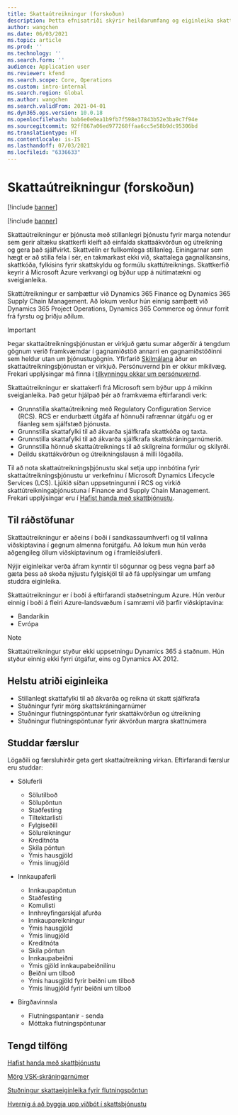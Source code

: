 ```yaml
---
title: Skattaútreikningur (forskoðun)
description: Þetta efnisatriði skýrir heildarumfang og eiginleika skattaútreikningsgetu.
author: wangchen
ms.date: 06/03/2021
ms.topic: article
ms.prod: ''
ms.technology: ''
ms.search.form: ''
audience: Application user
ms.reviewer: kfend
ms.search.scope: Core, Operations
ms.custom: intro-internal
ms.search.region: Global
ms.author: wangchen
ms.search.validFrom: 2021-04-01
ms.dyn365.ops.version: 10.0.18
ms.openlocfilehash: bab6e0e0ea1b9fb7f598e37843b52e3ba9c7f94e
ms.sourcegitcommit: 92ff867a06ed977268ffaa6cc5e58b9dc95306bd
ms.translationtype: HT
ms.contentlocale: is-IS
ms.lasthandoff: 07/03/2021
ms.locfileid: "6336633"
---
```

# <a name="tax-calculation-preview"></a>Skattaútreikningur (forskoðun)

[!include [banner](../includes/banner.md)]

[!include [banner](../includes/preview-banner.md)]

Skattaútreikningur er þjónusta með stillanlegri þjónustu fyrir marga notendur sem gerir altæku skattkerfi kleift að einfalda skattaákvörðun og útreikning og gera það sjálfvirkt. Skattvélin er fullkomlega stillanleg. Einingarnar sem hægt er að stilla fela í sér, en takmarkast ekki við, skattalega gagnalíkansins, skattkóða, fylkisins fyrir skattskyldu og formúlu skattútreiknings. Skattkerfið keyrir á Microsoft Azure verkvangi og býður upp á nútímatækni og sveigjanleika.

Skattútreikningur er samþættur við Dynamics 365 Finance og Dynamics 365 Supply Chain Management. Að lokum verður hún einnig samþætt við Dynamics 365 Project Operations, Dynamics 365 Commerce og önnur forrit frá fyrstu og þriðju aðilum.

> [!IMPORTANT]
> Þegar skattaútreikningsþjónustan er virkjuð gætu sumar aðgerðir á tengdum gögnum verið framkvæmdar í gagnamiðstöð annarri en gagnamiðstöðinni sem heldur utan um þjónustugögnin. Yfirfarið [Skilmálana](../../fin-ops-core/fin-ops/get-started/public-preview-terms.md) áður en skattaútreikningsþjónustan er virkjuð. Persónuvernd þín er okkur mikilvæg. Frekari upplýsingar má finna í [tilkynningu okkar um persónuvernd](https://go.microsoft.com/fwlink/?LinkId=521839).

Skattaútreikningur er skattakerfi frá Microsoft sem býður upp á mikinn sveigjanleika. Það getur hjálpað þér að framkvæma eftirfarandi verk:

- Grunnstilla skattaútreikning með Regulatory Configuration Service (RCS). RCS er endurbætt útgáfa af hönnuði rafrænnar útgáfu og er fáanleg sem sjálfstæð þjónusta.
- Grunnstilla skattafylki til að ákvarða sjálfkrafa skattkóða og taxta.
- Grunnstilla skattafylki til að ákvarða sjálfkrafa skattskráningarnúmerið.
- Grunnstilla hönnuð skattaútreiknings til að skilgreina formúlur og skilyrði.
- Deildu skattákvörðun og útreikningslausn á milli lögaðila.

Til að nota skattaútreikningsþjónustu skal setja upp innbótina fyrir skattaútreikningsþjónustu ur verkefninu í Microsoft Dynamics Lifecycle Services (LCS). Ljúkið síðan uppsetningunni í RCS og virkið skattútreikningaþjónustuna í Finance and Supply Chain Management. Frekari upplýsingar eru í [Hafist handa með skattþjónustu](./global-get-started-with-tax-calculation-service.md).

## <a name="availability"></a>Til ráðstöfunar

Skattaútreikningur er aðeins í boði í sandkassaumhverfi og til valinna viðskiptavina í gegnum almenna forútgáfu. Að lokum mun hún verða aðgengileg öllum viðskiptavinum og í framleiðsluferli.

Nýjir eiginleikar verða áfram kynntir til sögunnar og þess vegna þarf að gæta þess að skoða nýjustu fylgiskjöl til að fá upplýsingar um umfang studdra eiginleika.

Skattaútreikningur er í boði á eftirfarandi staðsetningum Azure. Hún verður einnig í boði á fleiri Azure-landsvæðum í samræmi við þarfir viðskiptavina:

- Bandaríkin
- Evrópa

> [!NOTE]
> Skattaútreikningur styður ekki uppsetningu Dynamics 365 á staðnum. Hún styður einnig ekki fyrri útgáfur, eins og Dynamics AX 2012.

## <a name="feature-highlights"></a>Helstu atriði eiginleika

- Stillanlegt skattafylki til að ákvarða og reikna út skatt sjálfkrafa
- Stuðningur fyrir mörg skattskráningarnúmer
- Stuðningur flutningspöntunar fyrir skattákvörðun og útreikning
- Stuðningur flutningspöntunar fyrir ákvörðun margra skattnúmera

## <a name="supported-transactions"></a>Studdar færslur

Lögaðili og færsluhirðir geta gert skattaútreikning virkan. Eftirfarandi færslur eru studdar:

- Söluferli

    - Sölutilboð
    - Sölupöntun
    - Staðfesting
    - Tiltektarlisti
    - Fylgiseðill
    - Sölureikningur
    - Kreditnóta
    - Skila pöntun
    - Ýmis hausgjöld
    - Ýmis línugjöld

- Innkaupaferli

    - Innkaupapöntun
    - Staðfesting
    - Komulisti
    - Innhreyfingarskjal afurða
    - Innkaupareikningur
    - Ýmis hausgjöld
    - Ýmis línugjöld
    - Kreditnóta
    - Skila pöntun
    - Innkaupabeiðni
    - Ýmis gjöld innkaupabeiðnilínu
    - Beiðni um tilboð
    - Ýmis hausgjöld fyrir beiðni um tilboð
    - Ýmis línugjöld fyrir beiðni um tilboð

- Birgðavinnsla

    - Flutningspantanir - senda
    - Móttaka flutningspöntunar

## <a name="related-resources"></a>Tengd tilföng

[Hafist handa með skattþjónustu](./global-get-started-with-tax-calculation-service.md)

[Mörg VSK-skráningarnúmer](./emea-multiple-vat-registration-numbers.md)

[Stuðningur skattaeiginleika fyrir flutningspöntun](./tasks/tax-feature-support-for-transfer-order.md)

[Hvernig á að byggja upp viðbót í skattsþjónustu](./tax-service-add-data-fields-tax-integration-by-extension.md)
